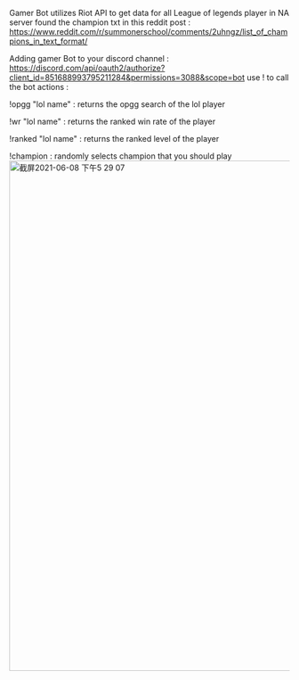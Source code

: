 Gamer Bot
utilizes Riot API to get data for all League of legends player in NA server
found the champion txt in this reddit post : https://www.reddit.com/r/summonerschool/comments/2uhngz/list_of_champions_in_text_format/

Adding gamer Bot to your discord channel : https://discord.com/api/oauth2/authorize?client_id=851688993795211284&permissions=3088&scope=bot
use ! to call the bot
actions :

!opgg "lol name" : returns the opgg search of the lol player

!wr "lol name" : returns the ranked win rate of the player

!ranked "lol name" :  returns the ranked level of the player

!champion : randomly selects champion that you should play
<img width="916" alt="截屏2021-06-08 下午5 29 07" src="https://user-images.githubusercontent.com/73125585/121266745-abe1c080-c880-11eb-9b12-56b669e38727.png">

